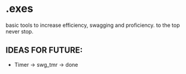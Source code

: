 # .exes

basic tools to increase efficiency, swagging and proficiency. to the top never stop.

## IDEAS FOR FUTURE:
  - Timer -> swg_tmr -> done
